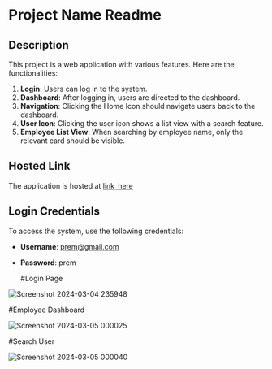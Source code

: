 # Project Name Readme

## Description

This project is a web application with various features. Here are the functionalities:

1. **Login**: Users can log in to the system.
2. **Dashboard**: After logging in, users are directed to the dashboard.
3. **Navigation**: Clicking the Home Icon should navigate users back to the dashboard.
4. **User Icon**: Clicking the user icon shows a list view with a search feature.
5. **Employee List View**: When searching by employee name, only the relevant card should be visible.

## Hosted Link

The application is hosted at [link_here](https://snazzy-chaja-98f77c.netlify.app/)

## Login Credentials

To access the system, use the following credentials:

- **Username**: prem@gmail.com
- **Password**: prem

  #Login Page                                                                                                                           

![Screenshot 2024-03-04 235948](https://github.com/Prem0302/Greendzine-Task/assets/121685154/5812a196-3755-49bb-96da-224f534a2839)  

  #Employee Dashboard
  
![Screenshot 2024-03-05 000025](https://github.com/Prem0302/Greendzine-Task/assets/121685154/6ddfcae3-1895-4e92-aee4-5366dae94dae)

   #Search  User 

![Screenshot 2024-03-05 000040](https://github.com/Prem0302/Greendzine-Task/assets/121685154/10b4715b-6f04-43a6-be56-98dc473ca993)
